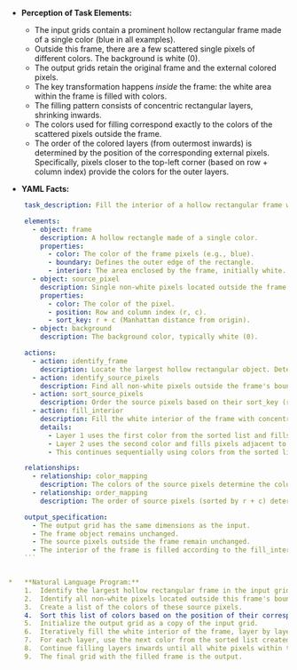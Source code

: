 *   **Perception of Task Elements:**
    *   The input grids contain a prominent hollow rectangular frame made of a single color (blue in all examples).
    *   Outside this frame, there are a few scattered single pixels of different colors. The background is white (0).
    *   The output grids retain the original frame and the external colored pixels.
    *   The key transformation happens *inside* the frame: the white area within the frame is filled with colors.
    *   The filling pattern consists of concentric rectangular layers, shrinking inwards.
    *   The colors used for filling correspond exactly to the colors of the scattered pixels outside the frame.
    *   The order of the colored layers (from outermost inwards) is determined by the position of the corresponding external pixels. Specifically, pixels closer to the top-left corner (based on row + column index) provide the colors for the outer layers.

*   **YAML Facts:**
    
```yaml
    task_description: Fill the interior of a hollow rectangular frame with concentric layers of colors derived from external 'source' pixels.

    elements:
      - object: frame
        description: A hollow rectangle made of a single color.
        properties:
          - color: The color of the frame pixels (e.g., blue).
          - boundary: Defines the outer edge of the rectangle.
          - interior: The area enclosed by the frame, initially white.
      - object: source_pixel
        description: Single non-white pixels located outside the frame.
        properties:
          - color: The color of the pixel.
          - position: Row and column index (r, c).
          - sort_key: r + c (Manhattan distance from origin).
      - object: background
        description: The background color, typically white (0).

    actions:
      - action: identify_frame
        description: Locate the largest hollow rectangular object. Determine its color and bounding box.
      - action: identify_source_pixels
        description: Find all non-white pixels outside the frame's bounding box.
      - action: sort_source_pixels
        description: Order the source pixels based on their sort_key (r + c) in ascending order. Extract their colors into a sorted list.
      - action: fill_interior
        description: Fill the white interior of the frame with concentric rectangular layers, moving inwards.
        details:
          - Layer 1 uses the first color from the sorted list and fills pixels adjacent to the inner boundary of the frame.
          - Layer 2 uses the second color and fills pixels adjacent to Layer 1.
          - This continues sequentially using colors from the sorted list until the center of the frame's interior is filled.

    relationships:
      - relationship: color_mapping
        description: The colors of the source pixels determine the colors used to fill the frame's interior.
      - relationship: order_mapping
        description: The order of source pixels (sorted by r + c) determines the order of colored layers applied during filling (outermost layer corresponds to the smallest r + c).

    output_specification:
      - The output grid has the same dimensions as the input.
      - The frame object remains unchanged.
      - The source pixels outside the frame remain unchanged.
      - The interior of the frame is filled according to the fill_interior action using the sorted colors.
    ```


*   **Natural Language Program:**
    1.  Identify the largest hollow rectangular frame in the input grid. Note its color and determine the bounding box of its interior (the area originally filled with the background color, white).
    2.  Identify all non-white pixels located outside this frame's bounding box. These are the 'source' pixels.
    3.  Create a list of the colors of these source pixels.
    4.  Sort this list of colors based on the position of their corresponding source pixels: order them by the sum of the row and column index (r + c) of each source pixel, from smallest sum to largest.
    5.  Initialize the output grid as a copy of the input grid.
    6.  Iteratively fill the white interior of the frame, layer by layer, starting from the outermost layer adjacent to the frame itself and moving inwards.
    7.  For each layer, use the next color from the sorted list created in step 4. The first color in the list fills the first (outermost) layer, the second color fills the second layer, and so on.
    8.  Continue filling layers inwards until all white pixels within the frame's interior bounding box have been colored.
    9.  The final grid with the filled frame is the output.